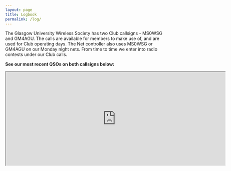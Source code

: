 ```yaml
---
layout: page
title: Logbook
permalink: /log/
---
```


The Glasgow University Wireless Society has two Club callsigns - MS0WSG and GM4AGU. The calls are available for members to make use of, and are used for Club operating days. The Net controller also uses MS0WSG or GM4AGU on our Monday night nets. From time to time we enter into radio contests under our Club calls.

**See our most recent QSOs on both callsigns below:**

 <p><em><em><span style="font-size:18px"><iframe height="300" src="https://log.mm0wsg.radio/index.php/widgets/qsos/scotland" width="700"></iframe></span></em></em></p>
